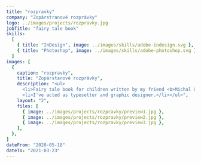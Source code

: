 ```yaml
---
title: "rozpravky"
company: "Zopárstranové rozprávky"
logo: ../images/projects/rozpravky.jpg
jobTitle: "fairy tale book"
skills:
  [
    { title: "InDesign", image: ../images/skills/adobe-indesign.svg },
    { title: "Photoshop", image: ../images/skills/adobe-photoshop.svg },
  ]
images: [
  {
    caption: "rozpravky",
    title: "Zopárstanové rozprávky",
    description: "<ul>
      <li>Fairy tale book for children written by my friend <b>Michal Orlovský</b>.</li>
      <li>I've acted as typesetter and graphic designer.</li></ul>",
    layout: "2",
    files: [
      { image: ../images/projects/rozpravky/preview1.jpg },
      { image: ../images/projects/rozpravky/preview2.jpg },
      { image: ../images/projects/rozpravky/preview3.jpg },
    ],
  },
]
dateFrom: "2020-05-18"
dateTo: "2021-03-23"
---
```


